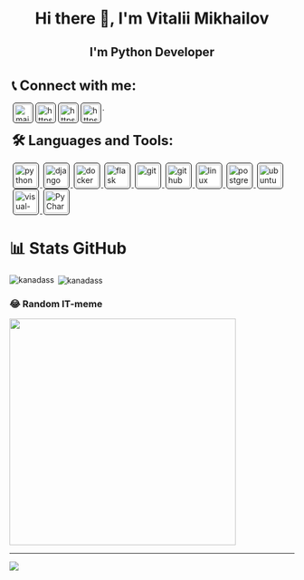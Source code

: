 <h1 align="center">Hi there 👋, I'm Vitalii Mikhailov</h1>
<h2 align="center">I'm Python Developer</h1>



<!--connect with me-->
<h1 align="left" style='margin: 32px 4px 8px; font-size: 24px;'>
     &#x1F4DE; Connect with me:
</h1>
<p align="left" style='margin: 16px 4px 8px'>
    <a href="mailto:kanadas109@gmail.com" target="blank" rel="noreferrer">
        <img align="left" src="https://www.vectorlogo.zone/logos/gmail/gmail-icon.svg" alt="mailto:kanadas109@gmail.com" height="30" width="30" style="background: #ffffff; border-radius: 5px; border: 1px solid #000000; margin: 0 2px; padding: 2px;" />
    </a>
    <a href="https://t.me/vit10x" target="blank" rel="noreferrer">
        <img align="left" src="https://www.vectorlogo.zone/logos/telegram/telegram-icon.svg" alt="https://t.me/vit10x" height="30" width="30" style="background: #ffffff; border-radius: 5px; border: 1px solid #000000; margin: 0 2px; padding: 2px;" />
    </a>
    <a href="https://www.instagram.com/vitalitybarr/" target="blank" rel="noreferrer">
        <img align="left" src="https://www.vectorlogo.zone/logos/instagram/instagram-icon.svg" alt="https://www.instagram.com/vitalitybarr/" height="30" width="30" style="background: #ffffff; border-radius: 5px; border: 1px solid #000000; margin: 0 2px; padding: 2px;" />
    </a>
    <a href="https://vk.com/id802397165" target="blank" rel="noreferrer">
        <img align="left" src="https://www.vectorlogo.zone/logos/vk/vk-tile.svg" alt="https://vk.com/id802397165" height="30" width="30" style="background: #ffffff; border-radius: 5px; border: 1px solid #000000; margin: 0 2px; padding: 2px;" />
    </a>
</p>
.
<h1 align="left" style='margin: 32px 4px 8px; font-size: 24px;'>
    &#x1F6E0; Languages and Tools:
</h1>
<p align="left" style='margin: 16px 4px 32px;'>
    <a href="https://www.python.org" target="_blank" rel="noreferrer">
        <img src="https://www.vectorlogo.zone/logos/python/python-icon.svg" alt="python" width="40" height="40" style="background: #ffffff; border-radius: 5px; border: 1px solid #000000; margin: 0 2px; padding: 2px;" />
    </a>
    <a href="https://www.djangoproject.com/" target="_blank" rel="noreferrer">
        <img src="https://www.vectorlogo.zone/logos/djangoproject/djangoproject-icon.svg" alt="django" width="40" height="40" style="background: #ffffff; border-radius: 5px; border: 1px solid #000000; margin: 0 2px; padding: 2px;" />
    </a>
    <a href="https://www.docker.com/" target="_blank" rel="noreferrer">
        <img src="https://www.vectorlogo.zone/logos/docker/docker-icon.svg" alt="docker" width="40" height="40" style="background: #ffffff; border-radius: 5px; border: 1px solid #000000; margin: 0 2px; padding: 2px;" />
    </a>
    <a href="https://flask.palletsprojects.com/" target="_blank" rel="noreferrer">
        <img src="https://www.vectorlogo.zone/logos/pocoo_flask/pocoo_flask-icon.svg" alt="flask" width="40" height="40" style="background: #ffffff; border-radius: 5px; border: 1px solid #000000; margin: 0 2px; padding: 2px;" />
    </a>
    <a href="https://git-scm.com/" target="_blank" rel="noreferrer">
        <img src="https://www.vectorlogo.zone/logos/git-scm/git-scm-icon.svg" alt="git" width="40" height="40" style="background: #ffffff; border-radius: 5px; border: 1px solid #000000; margin: 0 2px; padding: 2px;" />
    </a>
    <a href="https://github.com/" target="_blank" rel="noreferrer">
        <img src="https://www.vectorlogo.zone/logos/github/github-icon.svg" alt="github" width="40" height="40" style="background: #ffffff; border-radius: 5px; border: 1px solid #000000; margin: 0 2px; padding: 2px;" />
    </a>
    <a href="https://www.linux.org/" target="_blank" rel="noreferrer">
        <img src="https://www.vectorlogo.zone/logos/linux/linux-icon.svg" alt="linux" width="40" height="40" style="background: #ffffff; border-radius: 5px; border: 1px solid #000000; margin: 0 2px; padding: 2px;" />
    </a>
    <a href="https://www.postgresql.org" target="_blank" rel="noreferrer">
        <img src="https://www.vectorlogo.zone/logos/postgresql/postgresql-icon.svg" alt="postgresql" width="40" height="40" style="background: #ffffff; border-radius: 5px; border: 1px solid #000000; margin: 0 2px; padding: 2px;" />
    </a>
    <a href="https://ubuntu.com/" target="_blank" rel="noreferrer">
        <img src="https://www.vectorlogo.zone/logos/ubuntu/ubuntu-icon.svg" alt="ubuntu" width="40" height="40" style="background: #ffffff; border-radius: 5px; border: 1px solid #000000; margin: 0 2px; padding: 2px;" />
    </a>
    <a href="https://code.visualstudio.com/" target="_blank" rel="noreferrer">
        <img src="https://www.vectorlogo.zone/logos/visualstudio_code/visualstudio_code-icon.svg" alt="visual-studio-code" width="40" height="40" style="background: #ffffff; border-radius: 5px; border: 1px solid #000000; margin: 0 2px; padding: 2px;" />
    </a>
    <a href="https://www.jetbrains.com/pycharm/" target="_blank" rel="noreferrer">
        <img src="https://github.com/leungwensen/svg-icon/blob/master/dist/svg/logos/pycharm.svg" alt="PyCharm" width="40" height="40" style="background: #ffffff; border-radius: 5px; border: 1px solid #000000; margin: 0 2px; padding: 2px;" />
    </a>
</p>

# 📊 Stats GitHub
<p><img align="left" src="https://github-readme-stats.vercel.app/api/top-langs?username=kanadass&include_all_commits=true&show_icons=true&locale=en&layout=compact" alt="kanadass" /></p>
<p>&nbsp;<img align="center" src="https://github-readme-stats.vercel.app/api?username=kanadass&include_all_commits=true&show_icons=true&locale=en" alt="kanadass" /></p>


### 😂 Random IT-meme
<img src='https://randommeme-five.vercel.app/' style="height: 400px;"/>

---
[![](https://visitcount.itsvg.in/api?id=kanadass&icon=0&color=0)](https://visitcount.itsvg.in)
